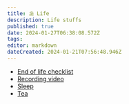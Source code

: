 ```yaml
---
title: ⛱️ Life
description: Life stuffs
published: true
date: 2024-01-27T06:38:08.572Z
tags: 
editor: markdown
dateCreated: 2024-01-21T07:56:48.946Z
---
```



- [End of life checklist](/life/end-of-life-checklist)
- [Recording video](/life/recording-video)
- [Sleep](/life/sleep)
- [Tea](/life/tea)